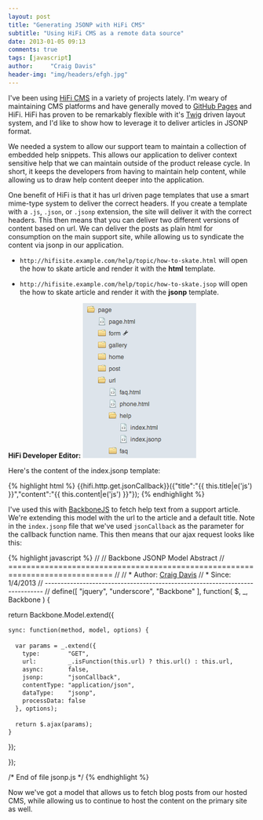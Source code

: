 ```yaml
---
layout: post
title: "Generating JSONP with HiFi CMS"
subtitle: "Using HiFi CMS as a remote data source"
date: 2013-01-05 09:13
comments: true
tags: [javascript]
author:     "Craig Davis"
header-img: "img/headers/efgh.jpg"
---
```


I've been using [HiFi CMS][hifi] in a variety of projects lately. I'm weary of
maintaining CMS platforms and have generally moved to [GitHub Pages][gh] and
HiFi. HiFi has proven to be remarkably flexible with it's [Twig][twig] driven
layout system, and I'd like to show how to leverage it to deliver articles
in JSONP format.

We needed a system to allow our support team to maintain a collection of
embedded help snippets. This allows our application to deliver context sensitive
help that we can maintain outside of the product release cycle. In short,
it keeps the developers from having to maintain help content, while allowing
us to draw help content deeper into the application.

One benefit of HiFi is that it has url driven page templates that use a smart
mime-type system to deliver the correct headers. If you create a template with
a `.js`, `.json`, or `.jsonp` extension, the site will deliver it with the
correct headers. This then means that you can deliver two different versions of
content based on url. We can deliver the posts as plain html for consumption
on the main support site, while allowing us to syndicate the content via
jsonp in our application.

* `http://hifisite.example.com/help/topic/how-to-skate.html` will open the
  how to skate article and render it with the __html__ template.

* `http://hifisite.example.com/help/topic/how-to-skate.jsop` will open the
  how to skate article and render it with the __jsonp__ template.

__HiFi Developer Editor:__
![HiFi Templates with JSONP output](/img/posts/hifi-jsonp.png)

Here's the content of the index.jsonp template:

{% highlight html %}
{{hifi.http.get.jsonCallback}}({"title":"{{ this.title|e('js') }}","content":"{{ this.content|e('js') }}"});
{% endhighlight %}

I've used this with [BackboneJS][bb] to fetch help text from a
support article. We're extending this model with the url to the article
and a default title.  Note in the `index.jsonp` file that we've used `jsonCallback`
as the parameter for the callback function name. This then means that our
ajax request looks like this:

{% highlight javascript %}
//
// Backbone JSONP Model Abstract
// =============================================================================
//
// * Author: [Craig Davis](craig@there4development.com)
// * Since: 1/4/2013
// -----------------------------------------------------------------------------
//
define([
  "jquery",
  "underscore",
  "Backbone"
],
function(
  $, _, Backbone
) {

  return Backbone.Model.extend({

    sync: function(method, model, options) {

      var params = _.extend({
        type:        "GET",
        url:         _.isFunction(this.url) ? this.url() : this.url,
        async:       false,
        jsonp:       "jsonCallback",
        contentType: "application/json",
        dataType:    "jsonp",
        processData: false
      }, options);

      return $.ajax(params);
    }
  });

});

/* End of file jsonp.js */
{% endhighlight %}

Now we've got a model that allows us to fetch blog posts from our hosted CMS,
while allowing us to continue to host the content on the primary site as well.

[hifi]: http://www.gethifi.com/
[gh]: http://pages.github.com/
[twig]: http://twig.sensiolabs.org/
[bb]: http://backbonejs.org/





